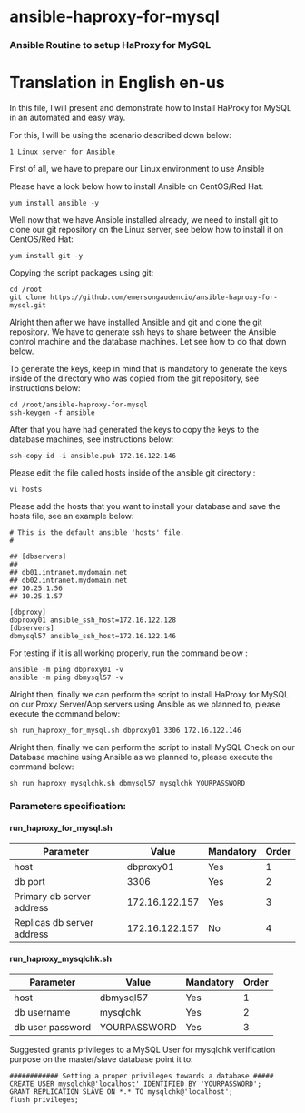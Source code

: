 # ansible-haproxy-for-mysql
### Ansible Routine to setup HaProxy for MySQL

# Translation in English en-us

 In this file, I will present and demonstrate how to Install HaProxy for MySQL in an automated and easy way.

 For this, I will be using the scenario described down below:
 ```
 1 Linux server for Ansible
 ```

 First of all, we have to prepare our Linux environment to use Ansible

 Please have a look below how to install Ansible on CentOS/Red Hat:
 ```
 yum install ansible -y
 ```
 Well now that we have Ansible installed already, we need to install git to clone our git repository on the Linux server, see below how to install it on CentOS/Red Hat:
 ```
 yum install git -y
 ```

 Copying the script packages using git:
 ```
 cd /root
 git clone https://github.com/emersongaudencio/ansible-haproxy-for-mysql.git
 ```
 Alright then after we have installed Ansible and git and clone the git repository. We have to generate ssh heys to share between the Ansible control machine and the database machines. Let see how to do that down below.

 To generate the keys, keep in mind that is mandatory to generate the keys inside of the directory who was copied from the git repository, see instructions below:
 ```
 cd /root/ansible-haproxy-for-mysql
 ssh-keygen -f ansible
 ```
 After that you have had generated the keys to copy the keys to the database machines, see instructions below:
 ```
 ssh-copy-id -i ansible.pub 172.16.122.146
 ```

 Please edit the file called hosts inside of the ansible git directory :
 ```
 vi hosts
 ```
 Please add the hosts that you want to install your database and save the hosts file, see an example below:

 ```
 # This is the default ansible 'hosts' file.
 #

 ## [dbservers]
 ##
 ## db01.intranet.mydomain.net
 ## db02.intranet.mydomain.net
 ## 10.25.1.56
 ## 10.25.1.57

 [dbproxy]
 dbproxy01 ansible_ssh_host=172.16.122.128
 [dbservers]
 dbmysql57 ansible_ssh_host=172.16.122.146
 ```

 For testing if it is all working properly, run the command below :
 ```
 ansible -m ping dbproxy01 -v
 ansible -m ping dbmysql57 -v
 ```

 Alright then, finally we can perform the script to install HaProxy for MySQL on our Proxy Server/App servers using Ansible as we planned to, please execute the command below:
 ```
 sh run_haproxy_for_mysql.sh dbproxy01 3306 172.16.122.146
 ```

 Alright then, finally we can perform the script to install MySQL Check on our Database machine using Ansible as we planned to, please execute the command below:
 ```
 sh run_haproxy_mysqlchk.sh dbmysql57 mysqlchk YOURPASSWORD
 ```

### Parameters specification:

#### run_haproxy_for_mysql.sh
Parameter  | Value           | Mandatory | Order
------------ | ------------- | ------------- | -------------
host | dbproxy01 | Yes | 1
db port | 3306 | Yes | 2
Primary db server address | 172.16.122.157 | Yes | 3
Replicas db server address | 172.16.122.157 | No | 4

#### run_haproxy_mysqlchk.sh
Parameter | Value | Mandatory | Order
------------ | ------------- | ------------- | -------------
host | dbmysql57 | Yes | 1
db username | mysqlchk | Yes | 2
db user password | YOURPASSWORD | Yes | 3


Suggested grants privileges to a MySQL User for mysqlchk verification purpose on the master/slave database point it to:

```
############ Setting a proper privileges towards a database #####
CREATE USER mysqlchk@'localhost' IDENTIFIED BY 'YOURPASSWORD';
GRANT REPLICATION SLAVE ON *.* TO mysqlchk@'localhost';
flush privileges;
```
